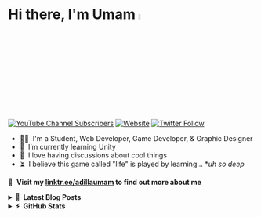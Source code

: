 # Hi there, I'm Umam <a href="https://wewnumam.github.io/"><img src="https://media.giphy.com/media/hvRJCLFzcasrR4ia7z/giphy.gif" width="5%"></a>

[![YouTube Channel Subscribers](https://img.shields.io/youtube/channel/subscribers/UC4Zw7AePItu5K9-3mgCxw-w?logo=youtube&logoColor=red&style=for-the-badge)](https://www.youtube.com/channel/UC4Zw7AePItu5K9-3mgCxw-w?sub_confirmation=1)
[![Website](https://img.shields.io/website?label=wewnumam.github.io&style=for-the-badge&url=https%3A%2F%2Fwewnumam.github.io)](https://wewnumam.github.io)
[![Twitter Follow](https://img.shields.io/twitter/follow/adillaumam?color=1DA1F2&logo=twitter&style=for-the-badge)](https://twitter.com/intent/follow?original_referer=https%3A%2F%2Fgithub.com%2Fwewnumam&screen_name=adillaumam)

- 🤹‍♂️ &nbsp;I'm a Student, Web Developer, Game Developer, & Graphic Designer
- 🌱 &nbsp;I’m currently learning Unity
- 🤖 &nbsp;I love having discussions about cool things
- ⏳ &nbsp;I believe this game called "life" is played by learning... **uh so deep*

🔗 &nbsp;**Visit my [linktr.ee/adillaumam](https://linktr.ee/adillaumam) to find out more about me**

<details>
  <summary><b>📕 &nbsp;Latest Blog Posts</b></summary>
  <br/>

<!-- BLOG-POST-LIST:START -->
- [Artificial Intelligence: Definition, Basis, Approach, and Foundations](https://wewnumam.github.io/articles/artificial-intelligence-definition-basis-approach-and-foundations/)
- [Enhancing Your Software Craftsmanship](https://wewnumam.github.io/articles/enhancing-your-software-craftsmanship/)
- [Agate MVC Case Study](https://wewnumam.github.io/articles/agate-mvc-case-study/)
- [The Art of Game Design](https://wewnumam.github.io/articles/the-art-of-game-design/)
- [Kickstart Your Software Developer Journey](https://wewnumam.github.io/articles/kickstart-your-software-developer-journey/)
<!-- BLOG-POST-LIST:END -->

</details>

<details>
  <summary><b>⚡ &nbsp;GitHub Stats</b></summary>
  <br/>

[![Ahmad Adillaumam's github stats](https://github-readme-stats.vercel.app/api?username=wewnumam&show_icons=true&theme=dark)](https://github.com/wewnumam)

[![Ahmad Adillaumam's Top Langs](https://github-readme-stats.vercel.app/api/top-langs/?username=wewnumam&langs_count=8&layout=compact&theme=dark)](https://github.com/wewnumam)

<!--START_SECTION:waka-->

```txt
No activity tracked
```

<!--END_SECTION:waka-->

</details>


